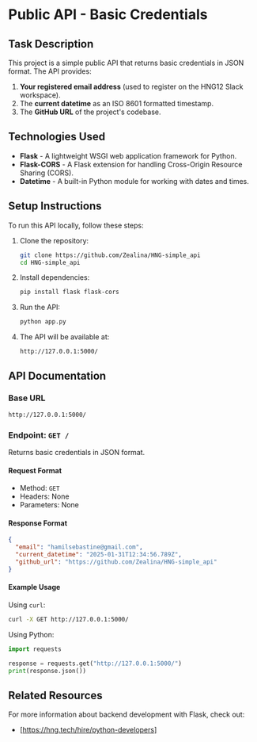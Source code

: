 # Public API - Basic Credentials

## Task Description
This project is a simple public API that returns basic credentials in JSON format. The API provides:

1. **Your registered email address** (used to register on the HNG12 Slack workspace).
2. The **current datetime** as an ISO 8601 formatted timestamp.
3. The **GitHub URL** of the project's codebase.

## Technologies Used
- **Flask** - A lightweight WSGI web application framework for Python.
- **Flask-CORS** - A Flask extension for handling Cross-Origin Resource Sharing (CORS).
- **Datetime** - A built-in Python module for working with dates and times.

## Setup Instructions
To run this API locally, follow these steps:

1. Clone the repository:
   ```sh
   git clone https://github.com/Zealina/HNG-simple_api
   cd HNG-simple_api
   ```

2. Install dependencies:
   ```sh
   pip install flask flask-cors
   ```

3. Run the API:
   ```sh
   python app.py
   ```

4. The API will be available at:
   ```
   http://127.0.0.1:5000/
   ```

## API Documentation

### Base URL
```sh
http://127.0.0.1:5000/
```

### Endpoint: `GET /`
Returns basic credentials in JSON format.

#### **Request Format**
- Method: `GET`
- Headers: None
- Parameters: None

#### **Response Format**
```json
{
  "email": "hamilsebastine@gmail.com",
  "current_datetime": "2025-01-31T12:34:56.789Z",
  "github_url": "https://github.com/Zealina/HNG-simple_api"
}
```

#### **Example Usage**
Using `curl`:
```sh
curl -X GET http://127.0.0.1:5000/
```

Using Python:
```python
import requests

response = requests.get("http://127.0.0.1:5000/")
print(response.json())
```

## Related Resources
For more information about backend development with Flask, check out:
- [https://hng.tech/hire/python-developers]
